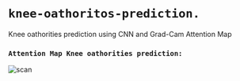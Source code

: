 # `knee-oathoritos-prediction.`

Knee oathorities prediction using CNN and Grad-Cam Attention Map

### `Attention Map Knee oathorities prediction:`

![scan](https://user-images.githubusercontent.com/98689629/228420387-bcb0a6b0-08c9-4f4d-852b-ae07c96ea4f0.jpg)

